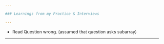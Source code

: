 ```yaml
---

### Learnings from my Practice & Interviews 

---
```


- Read Question wrong. (assumed that question asks subarray)

---